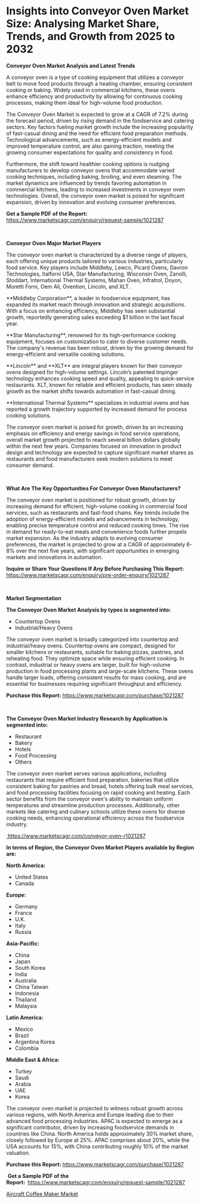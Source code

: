 <p><h1>Insights into Conveyor Oven Market Size: Analysing Market Share, Trends, and Growth from 2025 to 2032</h1></p><p><strong>Conveyor Oven Market Analysis and Latest Trends</strong></p>
<p><p>A conveyor oven is a type of cooking equipment that utilizes a conveyor belt to move food products through a heating chamber, ensuring consistent cooking or baking. Widely used in commercial kitchens, these ovens enhance efficiency and productivity by allowing for continuous cooking processes, making them ideal for high-volume food production.</p><p>The Conveyor Oven Market is expected to grow at a CAGR of 7.2% during the forecast period, driven by rising demand in the foodservice and catering sectors. Key factors fueling market growth include the increasing popularity of fast-casual dining and the need for efficient food preparation methods. Technological advancements, such as energy-efficient models and improved temperature control, are also gaining traction, meeting the growing consumer expectations for quality and consistency in food.</p><p>Furthermore, the shift toward healthier cooking options is nudging manufacturers to develop conveyor ovens that accommodate varied cooking techniques, including baking, broiling, and even steaming. The market dynamics are influenced by trends favoring automation in commercial kitchens, leading to increased investments in conveyor oven technologies. Overall, the conveyor oven market is poised for significant expansion, driven by innovation and evolving consumer preferences.</p></p>
<p><strong>Get a Sample PDF of the Report:&nbsp;</strong> <a href="https://www.marketscagr.com/enquiry/request-sample/1021287?utm_campaign=2653&utm_medium=2&utm_source=Github&utm_content=ia&utm_term=04042025&utm_id=conveyor-oven">https://www.marketscagr.com/enquiry/request-sample/1021287</a></p>
<p>&nbsp;</p>
<p><strong>Conveyor Oven Major Market Players</strong></p>
<p><p>The conveyor oven market is characterized by a diverse range of players, each offering unique products tailored to various industries, particularly food service. Key players include Middleby, Lewco, Picard Ovens, Davron Technologies, Italforni USA, Star Manufacturing, Wisconsin Oven, Zanolli, Stoddart, International Thermal Systems, Mahan Oven, Infratrol, Doyon, Moretti Forni, Oem Ali, Ovention, Lincoln, and XLT.</p><p>**Middleby Corporation**, a leader in foodservice equipment, has expanded its market reach through innovation and strategic acquisitions. With a focus on enhancing efficiency, Middleby has seen substantial growth, reportedly generating sales exceeding $1 billion in the last fiscal year. </p><p>**Star Manufacturing**, renowned for its high-performance cooking equipment, focuses on customization to cater to diverse customer needs. The company's revenue has been robust, driven by the growing demand for energy-efficient and versatile cooking solutions.</p><p>**Lincoln** and **XLT** are integral players known for their conveyor ovens designed for high-volume settings. Lincoln’s patented Impinger technology enhances cooking speed and quality, appealing to quick-service restaurants. XLT, known for reliable and efficient products, has seen steady growth as the market shifts towards automation in fast-casual dining.</p><p>**International Thermal Systems** specializes in industrial ovens and has reported a growth trajectory supported by increased demand for process cooking solutions. </p><p>The conveyor oven market is poised for growth, driven by an increasing emphasis on efficiency and energy savings in food service operations, overall market growth projected to reach several billion dollars globally within the next few years. Companies focused on innovation in product design and technology are expected to capture significant market shares as restaurants and food manufacturers seek modern solutions to meet consumer demand.</p></p>
<p>&nbsp;</p>
<p><strong>What Are The Key Opportunities For Conveyor Oven Manufacturers?</strong></p>
<p><p>The conveyor oven market is positioned for robust growth, driven by increasing demand for efficient, high-volume cooking in commercial food services, such as restaurants and fast-food chains. Key trends include the adoption of energy-efficient models and advancements in technology, enabling precise temperature control and reduced cooking times. The rise in demand for ready-to-eat meals and convenience foods further propels market expansion. As the industry adapts to evolving consumer preferences, the market is projected to grow at a CAGR of approximately 6-8% over the next five years, with significant opportunities in emerging markets and innovations in automation.</p></p>
<p><strong>Inquire or Share Your Questions If Any Before Purchasing This Report:</strong> <a href="https://www.marketscagr.com/enquiry/pre-order-enquiry/1021287?utm_campaign=2653&utm_medium=2&utm_source=Github&utm_content=ia&utm_term=04042025&utm_id=conveyor-oven">https://www.marketscagr.com/enquiry/pre-order-enquiry/1021287</a></p>
<p>&nbsp;</p>
<p><strong>Market Segmentation</strong></p>
<p><strong>The Conveyor Oven Market Analysis by types is segmented into:</strong></p>
<p><ul><li>Countertop Ovens</li><li>Industrial/Heavy Ovens</li></ul></p>
<p><p>The conveyor oven market is broadly categorized into countertop and industrial/heavy ovens. Countertop ovens are compact, designed for smaller kitchens or restaurants, suitable for baking pizzas, pastries, and reheating food. They optimize space while ensuring efficient cooking. In contrast, industrial or heavy ovens are larger, built for high-volume production in food processing plants and large-scale kitchens. These ovens handle larger loads, offering consistent results for mass cooking, and are essential for businesses requiring significant throughput and efficiency.</p></p>
<p><strong>Purchase this Report:&nbsp;</strong><a href="https://www.marketscagr.com/purchase/1021287?utm_campaign=2653&utm_medium=2&utm_source=Github&utm_content=ia&utm_term=04042025&utm_id=conveyor-oven">https://www.marketscagr.com/purchase/1021287</a></p>
<p>&nbsp;</p>
<p><strong>The Conveyor Oven Market Industry Research by Application is segmented into:</strong></p>
<p><ul><li>Restaurant</li><li>Bakery</li><li>Hotels</li><li>Food Processing</li><li>Others</li></ul></p>
<p><p>The conveyor oven market serves various applications, including restaurants that require efficient food preparation, bakeries that utilize consistent baking for pastries and bread, hotels offering bulk meal services, and food processing facilities focusing on rapid cooking and heating. Each sector benefits from the conveyor oven's ability to maintain uniform temperatures and streamline production processes. Additionally, other markets like catering and culinary schools utilize these ovens for diverse cooking needs, enhancing operational efficiency across the foodservice industry.</p></p>
<p><a href="https://www.marketscagr.com/conveyor-oven-r1021287?utm_campaign=2653&utm_medium=2&utm_source=Github&utm_content=ia&utm_term=04042025&utm_id=conveyor-oven">&nbsp;https://www.marketscagr.com/conveyor-oven-r1021287</a></p>
<p><strong>In terms of Region, the Conveyor Oven Market Players available by Region are:</strong></p>
<p>
    <p> <strong> North America: </strong>
        <ul>
            <li>United States</li>
            <li>Canada</li>
        </ul>
        </p> 
    <p> <strong> Europe: </strong>
        <ul>
            <li>Germany</li>
            <li>France</li>
            <li>U.K.</li>
            <li>Italy</li>
            <li>Russia</li>
        </ul>
        </p> 
    <p> <strong> Asia-Pacific: </strong>
        <ul>
            <li>China</li>
            <li>Japan</li>
            <li>South Korea</li>
            <li>India</li>
            <li>Australia</li>
            <li>China Taiwan</li>
            <li>Indonesia</li>
            <li>Thailand</li>
            <li>Malaysia</li>
        </ul>
        </p> 
    <p> <strong> Latin America: </strong>
        <ul>
            <li>Mexico</li>
            <li>Brazil</li>
            <li>Argentina Korea</li>
            <li>Colombia</li>
        </ul>
        </p> 
    <p> <strong> Middle East & Africa: </strong>
        <ul>
            <li>Turkey</li>
            <li>Saudi</li>
            <li>Arabia</li>
            <li>UAE</li>
            <li>Korea</li>
        </ul>
    </p>
    </p>
<p><p>The conveyor oven market is projected to witness robust growth across various regions, with North America and Europe leading due to their advanced food processing industries. APAC is expected to emerge as a significant contributor, driven by increasing foodservice demands in countries like China. North America holds approximately 30% market share, closely followed by Europe at 25%. APAC comprises about 20%, while the USA accounts for 15%, with China contributing roughly 10% of the market valuation.</p></p>
<p><strong>Purchase this Report: </strong><a href="https://www.marketscagr.com/purchase/1021287?utm_campaign=2653&utm_medium=2&utm_source=Github&utm_content=ia&utm_term=04042025&utm_id=conveyor-oven">https://www.marketscagr.com/purchase/1021287</a></p>
<p>&nbsp;<strong>Get a Sample PDF of the Report:&nbsp;&nbsp;</strong><a href="https://www.marketscagr.com/enquiry/request-sample/1021287?utm_campaign=2653&utm_medium=2&utm_source=Github&utm_content=ia&utm_term=04042025&utm_id=conveyor-oven">https://www.marketscagr.com/enquiry/request-sample/1021287</a></p>
<p><strong></strong></p>
<p><p><a href="https://github.com/tashiafun920/Market-Research-Report-List-1/blob/main/aircraft-coffee-maker-market.md?utm_campaign=2653&utm_medium=2&utm_source=Github&utm_content=ia&utm_term=04042025&utm_id=conveyor-oven">Aircraft Coffee Maker Market</a></p></p>